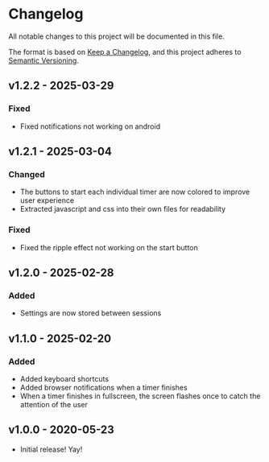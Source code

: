 # Changelog
All notable changes to this project will be documented in this file.

The format is based on [Keep a Changelog](https://keepachangelog.com/en/1.0.0/),
and this project adheres to [Semantic Versioning](https://semver.org/spec/v2.0.0.html).

<!---
## [Unreleased]
### Added
### Changed
### Deprecated
### Removed
### Fixed
### Security
--->

## v1.2.2 - 2025-03-29
### Fixed
- Fixed notifications not working on android

## v1.2.1 - 2025-03-04
### Changed
- The buttons to start each individual timer are now colored to improve user experience
- Extracted javascript and css into their own files for readability
### Fixed
- Fixed the ripple effect not working on the start button

## v1.2.0 - 2025-02-28
### Added
- Settings are now stored between sessions

## v1.1.0 - 2025-02-20
### Added
- Added keyboard shortcuts
- Added browser notifications when a timer finishes
- When a timer finishes in fullscreen, the screen flashes once to catch the attention of the user

## v1.0.0 - 2020-05-23
- Initial release! Yay!
